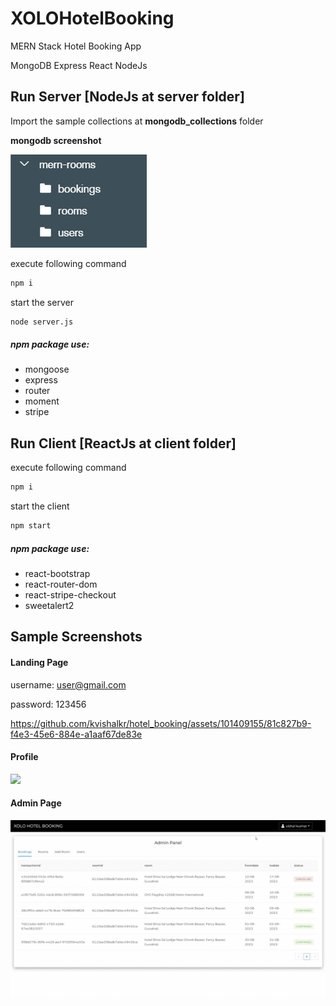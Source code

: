 # XOLOHotelBooking
MERN Stack Hotel Booking App

MongoDB Express React NodeJs

## Run Server [NodeJs at server folder]


Import the sample collections at **mongodb_collections** folder

**mongodb screenshot**

<img src="/SampleDB.PNG?raw=true">

execute following command

```bash
npm i
```

start the server

```bash
node server.js
```

##### npm package use:

- mongoose
- express
- router
- moment
- stripe



## Run Client [ReactJs at client folder]

execute following command

```bash
npm i
```

start the client

```bash
npm start
```

##### npm package use:

- react-bootstrap
- react-router-dom
- react-stripe-checkout
- sweetalert2

## Sample Screenshots

#### Landing Page

username: user@gmail.com

password: 123456

https://github.com/kvishalkr/hotel_booking/assets/101409155/81c827b9-f4e3-45e6-884e-a1aaf67de83e


#### Profile

<img src="/cancel.gif?raw=true">


#### Admin Page

<img src="/Sampleadmin.gif?raw=true">
